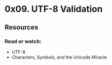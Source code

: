 # 0x09. UTF-8 Validation

## Resources

### Read or watch:

- UTF-8
- Characters, Symbols, and the Unicode Miracle

